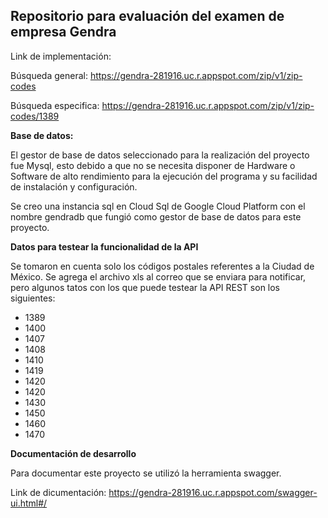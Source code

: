 ## Repositorio para evaluación del examen de empresa Gendra
Link de implementación:

Búsqueda general:  https://gendra-281916.uc.r.appspot.com/zip/v1/zip-codes

Búsqueda especifica: https://gendra-281916.uc.r.appspot.com/zip/v1/zip-codes/1389


**Base de datos:**

El gestor de base de datos seleccionado para la realización del proyecto fue Mysql, esto debido a que no se necesita disponer de Hardware o Software de alto rendimiento para la ejecución del programa y su facilidad de instalación y configuración.

Se creo una instancia sql en Cloud Sql de Google Cloud Platform con el nombre gendradb que fungió como gestor de base de datos para este proyecto.

**Datos para testear la funcionalidad de la API**

Se tomaron en cuenta solo los códigos postales referentes a la Ciudad de México. Se agrega el archivo xls al correo que se enviara para notificar, pero algunos tatos con los que puede testear la API REST son los siguientes:

- 1389
- 1400
- 1407
- 1408
- 1410
- 1419
- 1420
- 1420
- 1430
- 1450
- 1460
- 1470

**Documentación de desarrollo**

Para documentar este proyecto se utilizó la herramienta swagger.

Link de dicumentación: https://gendra-281916.uc.r.appspot.com/swagger-ui.html#/